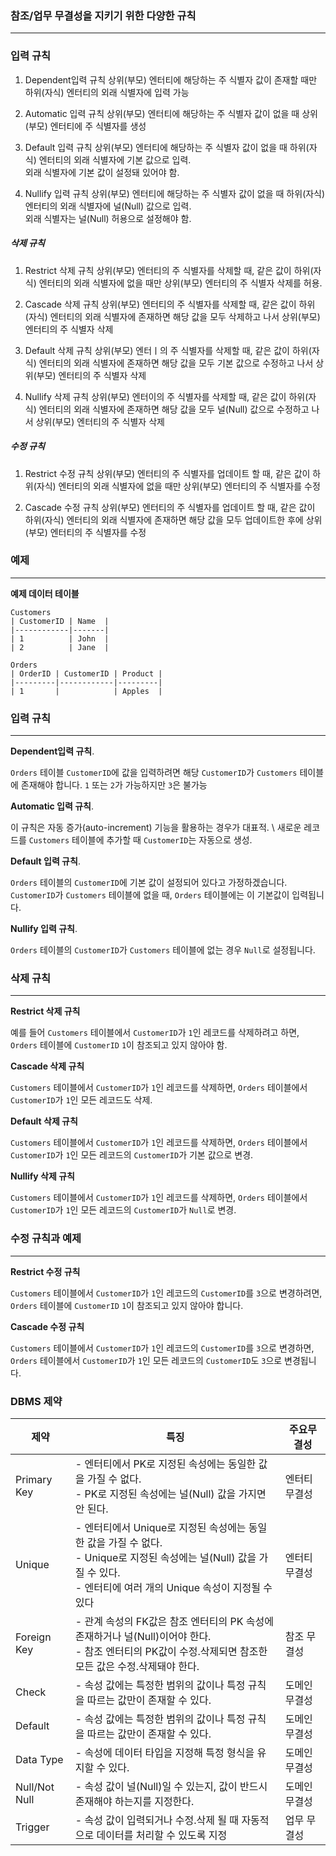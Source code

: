 
### 참조/업무 무결성을 지키기 위한 다양한 규칙
---


### 입력 규칙

1. Dependent입력 규칙 
   상위(부모) 엔터티에 해당하는 주 식별자 값이 존재할 때만 하위(자식) 엔터티의 외래 식별자에 입력 가능
   
2. Automatic 입력 규칙 
   상위(부모) 엔터티에 해당하는 주 식별자 값이 없을 때 상위(부모) 엔터티에 주 식별자를 생성
   
3. Default 입력 규칙 
   상위(부모) 엔터티에 해당하는 주 식별자 값이 없을 때 하위(자식) 엔터티의 외래 식별자에 기본 값으로 입력.  
   외래 식별자에 기본 값이 설정돼 있어야 함.
   
4. Nullify 입력 규칙 
   상위(부모) 엔터티에 해당하는 주 식별자 값이 없을 때 하위(자식) 엔터티의 외래 식별자에 널(Null) 값으로 입력.  
   외래 식별자는 널(Null) 허용으로 설정해야 함.
  

##### 삭제 규칙

1. Restrict 삭제 규칙 
   상위(부모) 엔터티의 주 식별자를 삭제할 때, 같은 값이 하위(자식) 엔터티의 외래 식별자에 없을 때만 상위(부모) 엔터티의 주 식별자 삭제를 허용.
   
2. Cascade 삭제 규칙 
   상위(부모) 엔터티의 주 식별자를 삭제할 때, 같은 값이 하위(자식) 엔터티의 외래 식별자에 존재하면 해당 값을 모두 삭제하고 나서 상위(부모) 엔터티의 주 식별자 삭제
   
3. Default 삭제 규칙 
   상위(부모) 엔터ㅣ의 주 식별자를 삭제할 때, 같은 값이 하위(자식) 엔터티의 외래 식별자에 존재하면 해당 값을 모두 기본 값으로 수정하고 나서 상위(부모) 엔터티의 주 식별자 삭제
   
4. Nullify 삭제 규칙 
   상위(부모) 엔터이의 주 식별자를 삭제할 때, 같은 값이 하위(자식) 엔터티의 외래 식별자에 존재하면 해당 값을 모두 널(Null) 값으로 수정하고 나서 상위(부모) 엔터티의 주 식별자 삭제

  

##### 수정 규칙

1. Restrict 수정 규칙 
   상위(부모) 엔터티의 주 식별자를 업데이트 할 때, 같은 값이 하위(자식) 엔터티의 외래 식별자에 없을 때만 상위(부모) 엔터티의 주 식별자를 수정

2. Cascade 수정 규칙 
   상위(부모) 엔터티의 주 식별자를 업데이트 할 때, 같은 값이 하위(자식) 엔터티의 외래 식별자에 존재하면 해당 값을 모두 업데이트한 후에 상위(부모) 엔터티의 주 식별자를 수정


### 예제
---

**예제 데이터 테이블**

```plaintext
Customers
| CustomerID | Name  |
|------------|-------|
| 1          | John  |
| 2          | Jane  |

Orders
| OrderID | CustomerID | Product |
|---------|------------|---------|
| 1       |            | Apples  |

```

### 입력 규칙
---

**Dependent입력 규칙**.

`Orders` 테이블 `CustomerID`에 값을 입력하려면 해당 `CustomerID`가 `Customers` 테이블에 존재해야 합니다. `1` 또는 `2`가 가능하지만 `3`은 불가능

**Automatic 입력 규칙**.

이 규칙은 자동 증가(auto-increment) 기능을 활용하는 경우가 대표적. \ 
새로운 레코드를 `Customers` 테이블에 추가할 때 `CustomerID`는 자동으로 생성.

**Default 입력 규칙**. 

`Orders` 테이블의 `CustomerID`에 기본 값이 설정되어 있다고 가정하겠습니다. `CustomerID`가 `Customers` 테이블에 없을 때, `Orders` 테이블에는 이 기본값이 입력됩니다.

**Nullify 입력 규칙**.

`Orders` 테이블의 `CustomerID`가 `Customers` 테이블에 없는 경우 `Null`로 설정됩니다.

### 삭제 규칙
---

**Restrict 삭제 규칙**

예를 들어 `Customers` 테이블에서 `CustomerID`가 `1`인 레코드를 삭제하려고 하면, `Orders` 테이블에 `CustomerID` `1`이 참조되고 있지 않아야 함.

**Cascade 삭제 규칙**

`Customers` 테이블에서 `CustomerID`가 `1`인 레코드를 삭제하면, `Orders` 테이블에서 `CustomerID`가 `1`인 모든 레코드도 삭제.

**Default 삭제 규칙**

`Customers` 테이블에서 `CustomerID`가 `1`인 레코드를 삭제하면, `Orders` 테이블에서 `CustomerID`가 `1`인 모든 레코드의 `CustomerID`가 기본 값으로 변경.

**Nullify 삭제 규칙**

`Customers` 테이블에서 `CustomerID`가 `1`인 레코드를 삭제하면, `Orders` 테이블에서 `CustomerID`가 `1`인 모든 레코드의 `CustomerID`가 `Null`로 변경.

### 수정 규칙과 예제
---

**Restrict 수정 규칙**

`Customers` 테이블에서 `CustomerID`가 `1`인 레코드의 `CustomerID`를 `3`으로 변경하려면, `Orders` 테이블에 `CustomerID` `1`이 참조되고 있지 않아야 합니다.

**Cascade 수정 규칙**

`Customers` 테이블에서 `CustomerID`가 `1`인 레코드의 `CustomerID`를 `3`으로 변경하면, `Orders` 테이블에서 `CustomerID`가 `1`인 모든 레코드의 `CustomerID`도 `3`으로 변경됩니다.


### DBMS 제약

|제약|특징|주요무결성|
|---|---|---|
|Primary Key|- 엔터티에서 PK로 지정된 속성에는 동일한 값을 가질 수 없다.<br>- PK로 지정된 속성에는 널(Null) 값을 가지면 안 된다.|엔터티 무결성|
|Unique|- 엔터티에서 Unique로 지정된 속성에는 동일한 값을 가질 수 없다.<br>- Unique로 지정된 속성에는 널(Null) 값을 가질 수 있다.<br>- 엔터티에 여러 개의 Unique 속성이 지정될 수 있다|엔터티무결성|
|Foreign Key|- 관계 속성의 FK값은 참조 엔터티의 PK 속성에 존재하거나 널(Null)이어야 한다.<br>- 참조 엔터티의 PK값이 수정.삭제되면 참조한 모든 값은 수정.삭제돼야 한다.|참조 무결성|
|Check|- 속성 값에는 특정한 범위의 값이나 특정 규칙을 따르는 값만이 존재할 수 있다.|도메인 무결성|
|Default|- 속성 값에는 특정한 범위의 값이나 특정 규칙을 따르는 값만이 존재할 수 있다.|도메인 무결성|
|Data Type|- 속성에 데이터 타입을 지정해 특정 형식을 유지할 수 있다.|도메인 무결성|
|Null/Not Null|- 속성 값이 널(Null)일 수 있는지, 값이 반드시 존재해야 하는지를 지정한다.|도메인 무결성|
|Trigger|- 속성 값이 입력되거나 수정.삭제 될 때 자동적으로 데이터를 처리할 수 있도록 지정|업무 무결성|